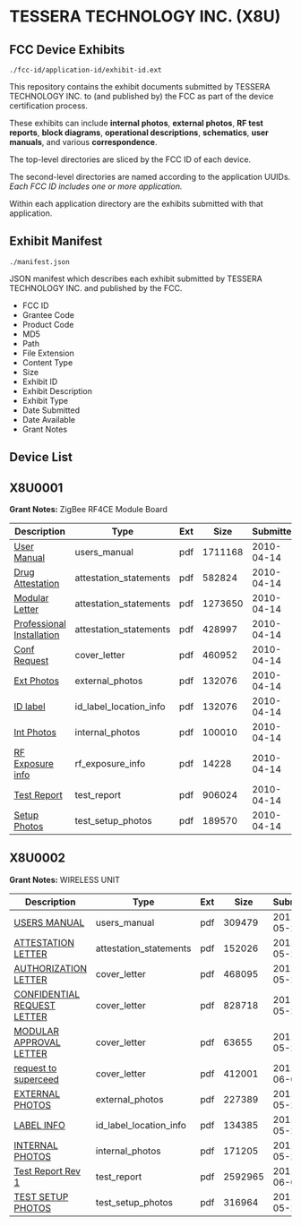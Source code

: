 # TESSERA TECHNOLOGY INC. (X8U)
## FCC Device Exhibits

```
./fcc-id/application-id/exhibit-id.ext
```

This repository contains the exhibit documents submitted by TESSERA TECHNOLOGY INC. to (and published by) the FCC as part of the device certification process.

These exhibits can include **internal photos**, **external photos**, **RF test reports**, **block diagrams**, **operational descriptions**, **schematics**, **user manuals**, and various **correspondence**.

The top-level directories are sliced by the FCC ID of each device.

The second-level directories are named according to the application UUIDs. *Each FCC ID includes one or more application.*

Within each application directory are the exhibits submitted with that application. 

## Exhibit Manifest

```
./manifest.json
```

JSON manifest which describes each exhibit submitted by TESSERA TECHNOLOGY INC. and published by the FCC.

- FCC ID
- Grantee Code
- Product Code
- MD5
- Path
- File Extension
- Content Type
- Size
- Exhibit ID
- Exhibit Description
- Exhibit Type
- Date Submitted
- Date Available
- Grant Notes

## Device List
## X8U0001
**Grant Notes:** ZigBee RF4CE Module Board

| Description | Type | Ext | Size | Submitted | Available |
| ----------- | ---- | --- | ---- | --------- | --------- |
| [User Manual](X8U0001/5f9509fe246a19509c0d1916921c46f5/1266888.pdf) | users_manual | pdf | 1711168 | 2010-04-14 | 2010-04-15 |
| [Drug Attestation](X8U0001/5f9509fe246a19509c0d1916921c46f5/1266874.pdf) | attestation_statements | pdf | 582824 | 2010-04-14 | 2010-04-15 |
| [Modular Letter](X8U0001/5f9509fe246a19509c0d1916921c46f5/1266875.pdf) | attestation_statements | pdf | 1273650 | 2010-04-14 | 2010-04-15 |
| [Professional Installation](X8U0001/5f9509fe246a19509c0d1916921c46f5/1266876.pdf) | attestation_statements | pdf | 428997 | 2010-04-14 | 2010-04-15 |
| [Conf Request](X8U0001/5f9509fe246a19509c0d1916921c46f5/1266877.pdf) | cover_letter | pdf | 460952 | 2010-04-14 | 2010-04-15 |
| [Ext Photos](X8U0001/5f9509fe246a19509c0d1916921c46f5/1266879.pdf) | external_photos | pdf | 132076 | 2010-04-14 | 2010-04-15 |
| [ID label](X8U0001/5f9509fe246a19509c0d1916921c46f5/1266879.pdf) | id_label_location_info | pdf | 132076 | 2010-04-14 | 2010-04-15 |
| [Int Photos](X8U0001/5f9509fe246a19509c0d1916921c46f5/1266881.pdf) | internal_photos | pdf | 100010 | 2010-04-14 | 2010-04-15 |
| [RF Exposure info](X8U0001/5f9509fe246a19509c0d1916921c46f5/1266883.pdf) | rf_exposure_info | pdf | 14228 | 2010-04-14 | 2010-04-15 |
| [Test Report](X8U0001/5f9509fe246a19509c0d1916921c46f5/1266886.pdf) | test_report | pdf | 906024 | 2010-04-14 | 2010-04-15 |
| [Setup Photos](X8U0001/5f9509fe246a19509c0d1916921c46f5/1266887.pdf) | test_setup_photos | pdf | 189570 | 2010-04-14 | 2010-04-15 |
## X8U0002
**Grant Notes:** WIRELESS UNIT

| Description | Type | Ext | Size | Submitted | Available |
| ----------- | ---- | --- | ---- | --------- | --------- |
| [USERS MANUAL](X8U0002/8389fd9c22e43300b53f7f50258940b5/1471920.pdf) | users_manual | pdf | 309479 | 2011-05-25 | 2011-11-21 |
| [ATTESTATION LETTER](X8U0002/8389fd9c22e43300b53f7f50258940b5/1471922.pdf) | attestation_statements | pdf | 152026 | 2011-05-25 | 2011-05-25 |
| [AUTHORIZATION LETTER](X8U0002/8389fd9c22e43300b53f7f50258940b5/1471923.pdf) | cover_letter | pdf | 468095 | 2011-05-25 | 2011-05-25 |
| [CONFIDENTIAL REQUEST LETTER](X8U0002/8389fd9c22e43300b53f7f50258940b5/1471924.pdf) | cover_letter | pdf | 828718 | 2011-05-25 | 2011-05-25 |
| [MODULAR APPROVAL LETTER](X8U0002/8389fd9c22e43300b53f7f50258940b5/1471926.pdf) | cover_letter | pdf | 63655 | 2011-05-25 | 2011-05-25 |
| [request to superceed](X8U0002/8389fd9c22e43300b53f7f50258940b5/1476671.pdf) | cover_letter | pdf | 412001 | 2011-06-02 | 2011-05-25 |
| [EXTERNAL PHOTOS](X8U0002/8389fd9c22e43300b53f7f50258940b5/1471919.pdf) | external_photos | pdf | 227389 | 2011-05-25 | 2011-11-21 |
| [LABEL INFO](X8U0002/8389fd9c22e43300b53f7f50258940b5/1471925.pdf) | id_label_location_info | pdf | 134385 | 2011-05-25 | 2011-05-25 |
| [INTERNAL PHOTOS](X8U0002/8389fd9c22e43300b53f7f50258940b5/1471918.pdf) | internal_photos | pdf | 171205 | 2011-05-25 | 2011-11-21 |
| [Test Report Rev 1](X8U0002/8389fd9c22e43300b53f7f50258940b5/1476672.pdf) | test_report | pdf | 2592965 | 2011-06-02 | 2011-05-25 |
| [TEST SETUP PHOTOS](X8U0002/8389fd9c22e43300b53f7f50258940b5/1471921.pdf) | test_setup_photos | pdf | 316964 | 2011-05-25 | 2011-11-21 |
